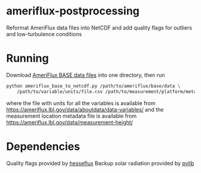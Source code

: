# ameriflux-postprocessing
Reformat AmeriFlux data files into NetCDF and add quality flags for outliers and low-turbulence conditions

# Running
Download [AmeriFlux BASE data files](https://ameriflux.lbl.gov/data/flux-data-products/) into one directory, then run
```bash
python ameriflux_base_to_netcdf.py /path/to/ameriflux/base/data \
    /path/to/variable/units/file.csv /path/to/measurement/platform/metadata/file.csv
```
where the file with units for all the variables is available from https://ameriflux.lbl.gov/data/aboutdata/data-variables/ 
and the measurement location metadata file is available from https://ameriflux.lbl.gov/data/measurement-height/

# Dependencies
Quality flags provided by [hesseflux](https://pypi.org/project/hesseflux/)
Backup solar radiation provided by [pvlib](https://pypi.org/project/pvlib/)
